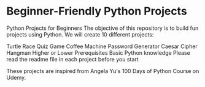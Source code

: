 # Beginner-Friendly Python Projects
Python Projects for Beginners
The objective of this repository is to build fun projects using Python. We will create 10 different projects:

Turtle Race
Quiz Game
Coffee Machine
Password Generator
Caesar Cipher
Hangman
Higher or Lower
Prerequisites
Basic Python knowledge
Please read the readme file in each project before you start

These projects are inspired from Angela Yu's 100 Days of Python Course on Udemy.
